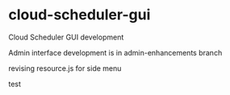 # cloud-scheduler-gui
Cloud Scheduler GUI development


Admin interface development is in admin-enhancements branch

revising resource.js for side menu

test
